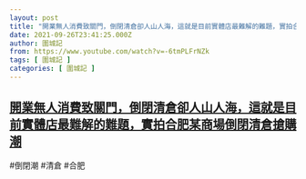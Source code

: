```yaml
---
layout: post
title: "開業無人消費致關門，倒閉清倉卻人山人海，這就是目前實體店最難解的難題，實拍合肥某商場倒閉清倉搶購潮"
date: 2021-09-26T23:41:25.000Z
author: 圍城記
from: https://www.youtube.com/watch?v=-6tmPLFrNZk
tags: [ 圍城記 ]
categories: [ 圍城記 ]
---
```

<!--1632699685000-->
[開業無人消費致關門，倒閉清倉卻人山人海，這就是目前實體店最難解的難題，實拍合肥某商場倒閉清倉搶購潮](https://www.youtube.com/watch?v=-6tmPLFrNZk)
------

<div>
#倒閉潮  #清倉 #合肥
</div>
